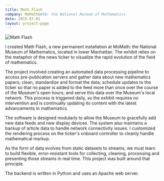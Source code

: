 ```yaml
---
title: Math Flash
company: MoMath&#58; the National Museum of Mathematics
date: 2015-07-01
layout: project-page
---
```


![Math Flash](/assets/images/portfolio/mathflash/mathflash.jpg)

I created Math Flash, a new permanent installation at MoMath: the National
Museum of Mathematics, located in lower Manhattan. The exhibit relies on the
metaphor of the news ticker to visualize the rapid evolution of the field of
mathematics.

The project involved creating an automated data processing pipeline to access
pre-publication servers and gather data about new mathematics papers; clean,
standardize and format the data; schedule updates to the ticker so that no
paper is added to the feed more than once over the course of the Museum's open
hours; and serve this data over the Museum's local network. This process is
triggered daily, so the exhibit requires no intervention and is continually
updating its content with the latest advancements in mathematics.

The software is designed modularly to allow the Museum to gracefully add new
data feeds and new display devices. The system also maintains a backup of
article data to handle network connectivity issues. I customized the rendering
process on the ticker's onboard controller to cleanly handle mathematical
markup.

As the form of data evolves from static datasets to streams, we must learn to
build flexible, error-resistant tools for collecting, cleaning, processing and
presenting those streams in real time. This project was built around that
principle.

The backend is written in Python and uses an Apache web server.
